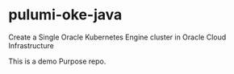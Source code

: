 # pulumi-oke-java
Create a Single Oracle Kubernetes Engine cluster in Oracle Cloud Infrastructure

This is a demo Purpose repo.


